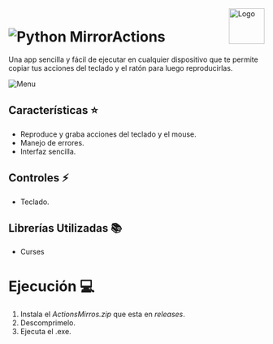 <a>
    <img src="https://github.com/DanielCarrenoMar/Snake-XPR_UCAB/assets/144462396/d30c8055-4d82-4a05-b0f3-5f74c85ffb7f" alt="Logo" title="Logo" align="right" height="70" />
</a>

# ![Python](https://img.shields.io/badge/Python-14354C?style=for-the-badge&logo=python&logoColor=white) MirrorActions
Una app sencilla y fácil de ejecutar en cualquier dispositivo que te permite copiar tus acciones del teclado y el ratón para luego reproducirlas.

![Menu](https://github.com/user-attachments/assets/be70d921-54b8-4b5b-b54e-65082ddc929d)

## Características ⭐
- Reproduce y graba acciones del teclado y el mouse.
- Manejo de errores.
- Interfaz sencilla.
## Controles ⚡
- Teclado.
## Librerías Utilizadas 📚
- Curses
# Ejecución 💻
1. Instala el *ActionsMirros.zip* que esta en *releases*.
2. Descomprimelo.
3. Ejecuta el .exe.
